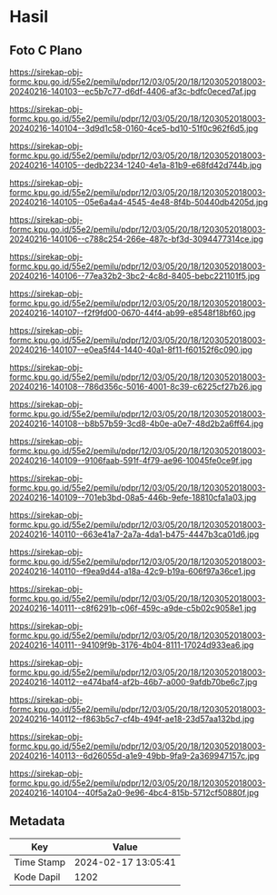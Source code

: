 # Hasil

## Foto C Plano

https://sirekap-obj-formc.kpu.go.id/55e2/pemilu/pdpr/12/03/05/20/18/1203052018003-20240216-140103--ec5b7c77-d6df-4406-af3c-bdfc0eced7af.jpg

https://sirekap-obj-formc.kpu.go.id/55e2/pemilu/pdpr/12/03/05/20/18/1203052018003-20240216-140104--3d9d1c58-0160-4ce5-bd10-51f0c962f6d5.jpg

https://sirekap-obj-formc.kpu.go.id/55e2/pemilu/pdpr/12/03/05/20/18/1203052018003-20240216-140105--dedb2234-1240-4e1a-81b9-e68fd42d744b.jpg

https://sirekap-obj-formc.kpu.go.id/55e2/pemilu/pdpr/12/03/05/20/18/1203052018003-20240216-140105--05e6a4a4-4545-4e48-8f4b-50440db4205d.jpg

https://sirekap-obj-formc.kpu.go.id/55e2/pemilu/pdpr/12/03/05/20/18/1203052018003-20240216-140106--c788c254-266e-487c-bf3d-3094477314ce.jpg

https://sirekap-obj-formc.kpu.go.id/55e2/pemilu/pdpr/12/03/05/20/18/1203052018003-20240216-140106--77ea32b2-3bc2-4c8d-8405-bebc221101f5.jpg

https://sirekap-obj-formc.kpu.go.id/55e2/pemilu/pdpr/12/03/05/20/18/1203052018003-20240216-140107--f2f9fd00-0670-44f4-ab99-e8548f18bf60.jpg

https://sirekap-obj-formc.kpu.go.id/55e2/pemilu/pdpr/12/03/05/20/18/1203052018003-20240216-140107--e0ea5f44-1440-40a1-8f11-f60152f6c090.jpg

https://sirekap-obj-formc.kpu.go.id/55e2/pemilu/pdpr/12/03/05/20/18/1203052018003-20240216-140108--786d356c-5016-4001-8c39-c6225cf27b26.jpg

https://sirekap-obj-formc.kpu.go.id/55e2/pemilu/pdpr/12/03/05/20/18/1203052018003-20240216-140108--b8b57b59-3cd8-4b0e-a0e7-48d2b2a6ff64.jpg

https://sirekap-obj-formc.kpu.go.id/55e2/pemilu/pdpr/12/03/05/20/18/1203052018003-20240216-140109--9106faab-591f-4f79-ae96-10045fe0ce9f.jpg

https://sirekap-obj-formc.kpu.go.id/55e2/pemilu/pdpr/12/03/05/20/18/1203052018003-20240216-140109--701eb3bd-08a5-446b-9efe-18810cfa1a03.jpg

https://sirekap-obj-formc.kpu.go.id/55e2/pemilu/pdpr/12/03/05/20/18/1203052018003-20240216-140110--663e41a7-2a7a-4da1-b475-4447b3ca01d6.jpg

https://sirekap-obj-formc.kpu.go.id/55e2/pemilu/pdpr/12/03/05/20/18/1203052018003-20240216-140110--f9ea9d44-a18a-42c9-b19a-606f97a36ce1.jpg

https://sirekap-obj-formc.kpu.go.id/55e2/pemilu/pdpr/12/03/05/20/18/1203052018003-20240216-140111--c8f6291b-c06f-459c-a9de-c5b02c9058e1.jpg

https://sirekap-obj-formc.kpu.go.id/55e2/pemilu/pdpr/12/03/05/20/18/1203052018003-20240216-140111--94109f9b-3176-4b04-8111-17024d933ea6.jpg

https://sirekap-obj-formc.kpu.go.id/55e2/pemilu/pdpr/12/03/05/20/18/1203052018003-20240216-140112--e474baf4-af2b-46b7-a000-9afdb70be6c7.jpg

https://sirekap-obj-formc.kpu.go.id/55e2/pemilu/pdpr/12/03/05/20/18/1203052018003-20240216-140112--f863b5c7-cf4b-494f-ae18-23d57aa132bd.jpg

https://sirekap-obj-formc.kpu.go.id/55e2/pemilu/pdpr/12/03/05/20/18/1203052018003-20240216-140113--6d26055d-a1e9-49bb-9fa9-2a369947157c.jpg

https://sirekap-obj-formc.kpu.go.id/55e2/pemilu/pdpr/12/03/05/20/18/1203052018003-20240216-140104--40f5a2a0-9e96-4bc4-815b-5712cf50880f.jpg


## Metadata

| Key        | Value               |
| ---------- | ------------------- |
| Time Stamp | 2024-02-17 13:05:41 |
| Kode Dapil | 1202                |



